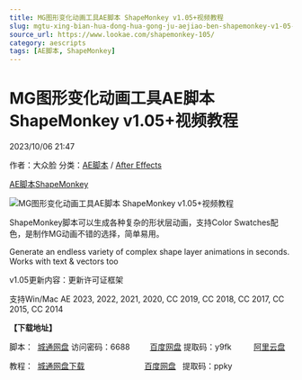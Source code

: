 ```yaml
---
title: MG图形变化动画工具AE脚本 ShapeMonkey v1.05+视频教程
slug: mgtu-xing-bian-hua-dong-hua-gong-ju-aejiao-ben-shapemonkey-v1-05-shi-pin-jiao-cheng
source_url: https://www.lookae.com/shapemonkey-105/
category: aescripts
tags: [AE脚本, ShapeMonkey]
---
```

# MG图形变化动画工具AE脚本 ShapeMonkey v1.05+视频教程

2023/10/06 21:47

作者：大众脸
分类：[AE脚本](https://www.lookae.com/after-effects/aescripts/) / [After Effects](https://www.lookae.com/after-effects/)

[AE脚本](https://www.lookae.com/tag/ae%e8%84%9a%e6%9c%ac/)[ShapeMonkey](https://www.lookae.com/tag/shapemonkey/)

![MG图形变化动画工具AE脚本 ShapeMonkey v1.05+视频教程](https://www.lookae.com/wp-content/uploads/2019/04/ShapeMonkey.jpg "MG图形变化动画工具AE脚本 ShapeMonkey v1.05+视频教程-LookAE.com")

ShapeMonkey脚本可以生成各种复杂的形状层动画，支持Color Swatches配色，是制作MG动画不错的选择，简单易用。

Generate an endless variety of complex shape layer animations in seconds. Works with text & vectors too

v1.05更新内容：更新许可证框架

支持Win/Mac AE 2023, 2022, 2021, 2020, CC 2019, CC 2018, CC 2017, CC 2015, CC 2014

**【下载地址】**

脚本：  [城通网盘](https://url70.ctfile.com/f/2827370-953595423-647b2d?p=4431) 访问密码：6688         [百度网盘](https://pan.baidu.com/s/1Ot3FuTcQgQdrtAo6TyuVdQ?pwd=y9fk) 提取码：y9fk          [阿里云盘](https://www.aliyundrive.com/s/27D51oksn77)

教程：  [城通网盘下载](https://lookae.ctfile.com/fs/jhy171345326)                           [百度网盘](https://pan.baidu.com/s/1eHoNvQDDI3kC4mB1C-CEIg)   提取码：ppky
